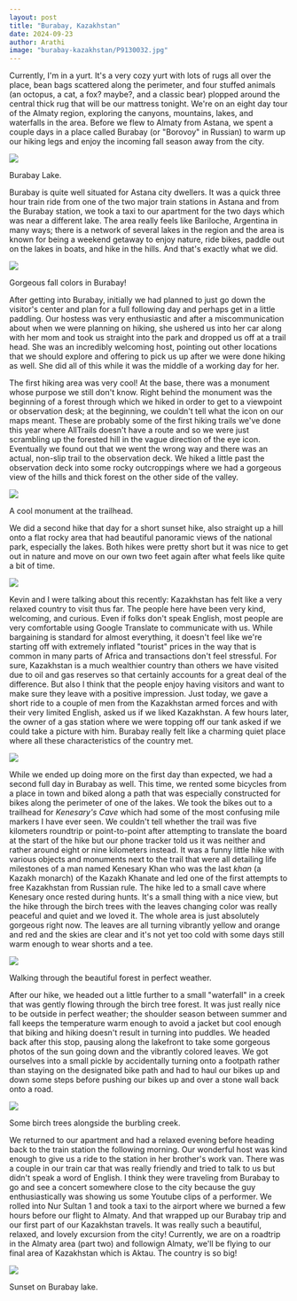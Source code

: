 ```yaml
---
layout: post
title: "Burabay, Kazakhstan"
date: 2024-09-23
author: Arathi
image: "burabay-kazakhstan/P9130032.jpg"
---
```


Currently, I'm in a yurt. It's a very cozy yurt with lots of rugs all over the place, bean bags scattered along the perimeter, and four stuffed animals (an octopus, a cat, a fox? maybe?, and a classic bear) plopped around the central thick rug that will be our mattress tonight. We're on an eight day tour of the Almaty region, exploring the canyons, mountains, lakes, and waterfalls in the area. Before we flew to Almaty from Astana, we spent a couple days in a place called Burabay (or "Borovoy" in Russian) to warm up our hiking legs and enjoy the incoming fall season away from the city.

![](assets/img/burabay-kazakhstan/P9120151.jpg)

<figcaption>

Burabay Lake.

</figcaption>

Burabay is quite well situated for Astana city dwellers. It was a quick three hour train ride from one of the two major train stations in Astana and from the Burabay station, we took a taxi to our apartment for the two days which was near a different lake. The area really feels like Bariloche, Argentina in many ways; there is a network of several lakes in the region and the area is known for being a weekend getaway to enjoy nature, ride bikes, paddle out on the lakes in boats, and hike in the hills. And that's exactly what we did.

![](assets/img/burabay-kazakhstan/P9130030-2.jpg)

<figcaption>

Gorgeous fall colors in Burabay!

</figcaption>

After getting into Burabay, initially we had planned to just go down the visitor's center and plan for a full following day and perhaps get in a little paddling. Our hostess was very enthusiastic and after a miscommunication about when we were planning on hiking, she ushered us into her car along with her mom and took us straight into the park and dropped us off at a trail head. She was an incredibly welcoming host, pointing out other locations that we should explore and offering to pick us up after we were done hiking as well. She did all of this while it was the middle of a working day for her.

The first hiking area was very cool! At the base, there was a monument whose purpose we still don't know. Right behind the monument was the beginning of a forest through which we hiked in order to get to a viewpoint or observation desk; at the beginning, we couldn't tell what the icon on our maps meant. These are probably some of the first hiking trails we've done this year where AllTrails doesn't have a route and so we were just scrambling up the forested hill in the vague direction of the eye icon. Eventually we found out that we went the wrong way and there was an actual, non-slip trail to the observation deck. We hiked a little past the observation deck into some rocky outcroppings where we had a gorgeous view of the hills and thick forest on the other side of the valley.

![](assets/img/burabay-kazakhstan/P9120140.jpg)

<figcaption>

A cool monument at the trailhead.

</figcaption>

We did a second hike that day for a short sunset hike, also straight up a hill onto a flat rocky area that had beautiful panoramic views of the national park, especially the lakes. Both hikes were pretty short but it was nice to get out in nature and move on our own two feet again after what feels like quite a bit of time.

![](assets/img/burabay-kazakhstan/20240912_164534.jpg)

Kevin and I were talking about this recently: Kazakhstan has felt like a very relaxed country to visit thus far. The people here have been very kind, welcoming, and curious. Even if folks don't speak English, most people are very comfortable using Google Translate to communicate with us. While bargaining is standard for almost everything, it doesn't feel like we're starting off with extremely inflated "tourist" prices in the way that is common in many parts of Africa and transactions don't feel stressful. For sure, Kazakhstan is a much wealthier country than others we have visited due to oil and gas reserves so that certainly accounts for a great deal of the difference. But also I think that the people enjoy having visitors and want to make sure they leave with a positive impression. Just today, we gave a short ride to a couple of men from the Kazakhstan armed forces and with their very limited English, asked us if we liked Kazakhstan. A few hours later, the owner of a gas station where we were topping off our tank asked if we could take a picture with him. Burabay really felt like a charming quiet place where all these characteristics of the country met.

![](assets/img/burabay-kazakhstan/P9130003.jpg)

While we ended up doing more on the first day than expected, we had a second full day in Burabay as well. This time, we rented some bicycles from a place in town and biked along a path that was especially constructed for bikes along the perimeter of one of the lakes. We took the bikes out to a trailhead for _Kenesary's Cave_ which had some of the most confusing mile markers I have ever seen. We couldn't tell whether the trail was five kilometers roundtrip or point-to-point after attempting to translate the board at the start of the hike but our phone tracker told us it was neither and rather around eight or nine kilometers instead. It was a funny little hike with various objects and monuments next to the trail that were all detailing life milestones of a man named Kenesary Khan who was the last _khan_ (a Kazakh monarch) of the Kazakh Khanate and led one of the first attempts to free Kazakhstan from Russian rule. The hike led to a small cave where Kenesary once rested during hunts. It's a small thing with a nice view, but the hike through the birch trees with the leaves changing color was really peaceful and quiet and we loved it. The whole area is just absolutely gorgeous right now. The leaves are all turning vibrantly yellow and orange and red and the skies are clear and it's not yet too cold with some days still warm enough to wear shorts and a tee.

![](assets/img/burabay-kazakhstan/P9130016.jpg)

<figcaption>

Walking through the beautiful forest in perfect weather.

</figcaption>

After our hike, we headed out a little further to a small "waterfall" in a creek that was gently flowing through the birch tree forest. It was just really nice to be outside in perfect weather; the shoulder season between summer and fall keeps the temperature warm enough to avoid a jacket but cool enough that biking and hiking doesn't result in turning into puddles. We headed back after this stop, pausing along the lakefront to take some gorgeous photos of the sun going down and the vibrantly colored leaves. We got ourselves into a small pickle by accidentally turning onto a footpath rather than staying on the designated bike path and had to haul our bikes up and down some steps before pushing our bikes up and over a stone wall back onto a road.

![](assets/img/burabay-kazakhstan/P9130023.jpg)

<figcaption>

Some birch trees alongside the burbling creek.

</figcaption>

We returned to our apartment and had a relaxed evening before heading back to the train station the following morning. Our wonderful host was kind enough to give us a ride to the station in her brother's work van. There was a couple in our train car that was really friendly and tried to talk to us but didn't speak a word of English. I think they were traveling from Burabay to go and see a concert somewhere close to the city because the guy enthusiastically was showing us some Youtube clips of a performer. We rolled into Nur Sultan 1 and took a taxi to the airport where we burned a few hours before our flight to Almaty. And that wrapped up our Burabay trip and our first part of our Kazakhstan travels. It was really such a beautiful, relaxed, and lovely excursion from the city! Currently, we are on a roadtrip in the Almaty area (part two) and followign Almaty, we'll be flying to our final area of Kazakhstan which is Aktau. The country is so big!

![](assets/img/burabay-kazakhstan/P9130032.jpg)

<figcaption>

Sunset on Burabay lake.

</figcaption>
